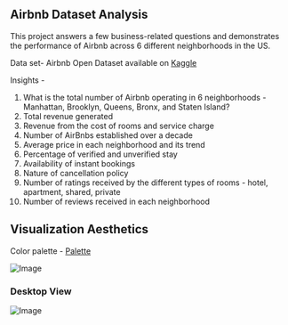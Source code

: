 
## Airbnb Dataset Analysis

This project answers a few business-related questions and demonstrates the performance of Airbnb across 6 different neighborhoods in the US.


Data set- Airbnb Open Dataset available on [Kaggle]([https://www.kaggle.com/datasets/arianazmoudeh/airbnbopendata])

Insights -
1.  What is the total number of Airbnb operating in 6 neighborhoods - Manhattan, Brooklyn, Queens, Bronx, and Staten Island?
2.  Total revenue generated
3.  Revenue from the cost of rooms and service charge
4.  Number of AirBnbs established over a decade
5.  Average price in each neighborhood and its trend
6.  Percentage of verified and unverified stay
7.  Availability of instant bookings
8.  Nature of cancellation policy
9.  Number of ratings received by the different types of rooms - hotel, apartment, shared, private
10.  Number of reviews received in each neighborhood


## Visualization Aesthetics

Color palette - 
[Palette](https://coolors.co/palette/4f000b-720026-ce4257-ff7f51-ff9b54)

![Image](https://user-images.githubusercontent.com/125576273/219839892-68375e93-2953-4ff7-9187-c2219e68f959.JPG)



### Desktop View

![Image](https://user-images.githubusercontent.com/125576273/219852844-49f6c829-e13a-4354-9cc9-094f3fb9393c.JPG)
